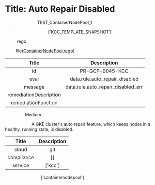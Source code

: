 



# Title: Auto Repair Disabled


***<font color="white">Master Test Id:</font>*** TEST_ContainerNodePool_1

***<font color="white">Master Snapshot Id:</font>*** ['KCC_TEMPLATE_SNAPSHOT']

***<font color="white">type:</font>*** rego

***<font color="white">rule:</font>*** file([ContainerNodePool.rego])  
  
  
  
  

|Title|Description|
| :---: | :---: |
|id|PR-GCP-0045-KCC|
|eval|data.rule.auto_repair_disabled|
|message|data.rule.auto_repair_disabled_err|
|remediationDescription||
|remediationFunction||


***<font color="white">Severity:</font>*** Medium

***<font color="white">Description:</font>*** A GKE cluster's auto repair feature, which keeps nodes in a healthy, running state, is disabled.  
  
  

|Title|Description|
| :---: | :---: |
|cloud|git|
|compliance|[]|
|service|['kcc']|


***<font color="white">Resource Types:</font>*** ['containernodepool']


[ContainerNodePool.rego]: https://github.com/prancer-io/prancer-compliance-test/tree/master/google/kcc/ContainerNodePool.rego
